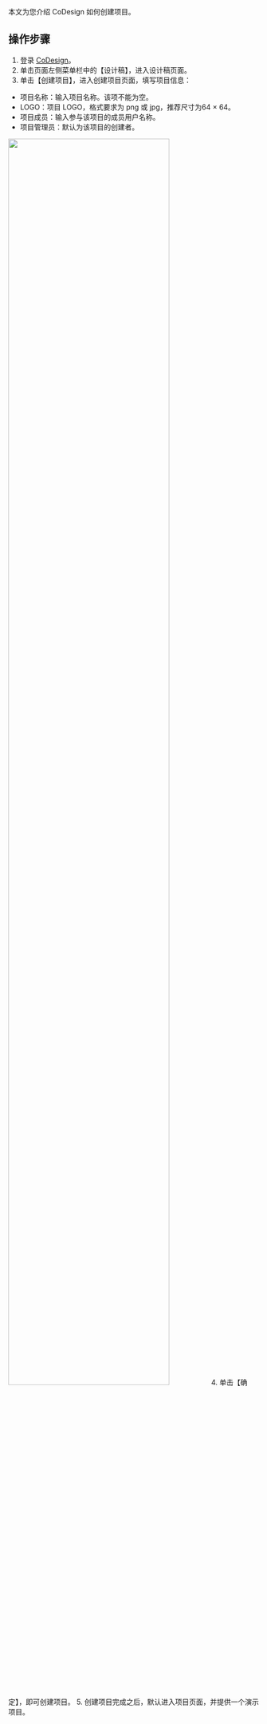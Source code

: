本文为您介绍 CoDesign 如何创建项目。






## 操作步骤

1. 登录 [CoDesign](https://codesign.qq.com/)。
2. 单击页面左侧菜单栏中的【设计稿】，进入设计稿页面。
3. 单击【创建项目】，进入创建项目页面，填写项目信息：
 - 项目名称：输入项目名称。该项不能为空。
 - LOGO：项目 LOGO，格式要求为 png 或 jpg，推荐尺寸为64 × 64。
 - 项目成员：输入参与该项目的成员用户名称。
 - 项目管理员：默认为该项目的创建者。
 <img src="https://main.qcloudimg.com/raw/5d6f771096a6d87e4ec3f179865fe9e8.jpg" width="80%">
4. 单击【确定】，即可创建项目。
5. 创建项目完成之后，默认进入项目页面，并提供一个演示项目。
